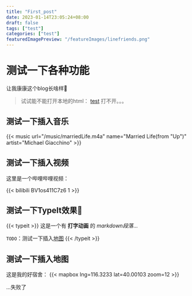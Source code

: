 ```yaml
---
title: "First_post"
date: 2023-01-14T23:05:24+08:00
draft: false
tags: ["test"]
categories: ["test"]
featuredImagePreview: "/featureImages/linefriends.png"
---
```


# 测试一下各种功能

让我康康这个blog长啥样🫤

> 试试能不能打开本地的html：
> [test](../haha/newYear.html)
> 打不开。。。

## 测试一下插入音乐

{{< music url="/music/marriedLife.m4a" name="Married Life(from \"Up\")" artist="Michael Giacchino" >}}

## 测试一下插入视频

这里是一个哔哩哔哩视频：

{{< bilibili BV1os411C7z6 1 >}}

## 测试一下TypeIt效果🤩

{{< typeit >}}
这是一个有 **打字动画** 的 *markdown段落*...

`TODO`：测试一下插入[地图](https://hugoloveit.com/zh-cn/theme-documentation-mapbox-shortcode/)
{{< /typeit >}}

## 测试一下插入地图

这是我的好宿舍：
{{< mapbox lng=116.3233 lat=40.00103 zoom=12 >}}

...失败了